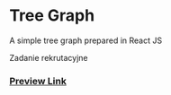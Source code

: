 # Tree Graph
A simple tree graph prepared in React JS

Zadanie rekrutacyjne

### [Preview Link](https://tree-graph.surge.sh)
